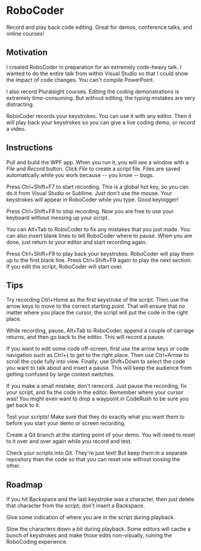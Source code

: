 # RoboCoder

Record and play back code editing. Great for demos, conference talks, and online courses!

## Motivation

I created RoboCoder in preparation for an extremely code-heavy talk. I wanted to do the entire talk from within Visual Studio so that I could show the impact of code changes. You can't compile PowerPoint.

I also record Pluralsight courses. Editing the coding demonstrations is extremely time-consuming. But without editing, the typing mistakes are very distracting.

RoboCoder records your keystrokes. You can use it with any editor. Then it will play back your keystrokes so you can give a live coding demo, or record a video. 

## Instructions

Pull and build the WPF app. When you run it, you will see a window with a *File* and *Record* button. Click *File* to create a script file. Files are saved automatically while you work because -- you know -- bugs.

Press Ctrl+Shift+F7 to start recording. This is a global hot key, so you can do it from Visual Studio or Sublime. Just don't use the mouse. Your keystrokes will appear in RoboCoder while you type. Good keylogger!

Press Ctrl+Shift+F8 to stop recording. Now you are free to use your keyboard without messing up your script.

You can Alt+Tab to RoboCoder to fix any mistakes that you just made. You can also insert blank lines to tell RoboCoder where to pause. When you are done, just return to your editor and start recording again.

Press Ctrl+Shift+F9 to play back your keystrokes. RoboCoder will play them up to the first blank line. Press Ctrl+Shift+F9 again to play the next section. If you edit the script, RoboCoder will start over.

## Tips

Try recording Ctrl+Home as the first keystroke of the script. Then use the arrow keys to move to the correct starting point. That will ensure that no matter where you place the cursor, the script will put the code in the right place.

While recording, pause, Alt+Tab to RoboCoder, append a couple of carriage returns, and then go back to the editor. This will record a pause.

If you want to edit some code off-screen, first use the arrow keys or code navigation such as Ctrl+{ to get to the right place. Then use Ctrl+Arrow to scroll the code fully into view. Finally, use Shift+Down to select the code you want to talk about and insert a pause. This will keep the audience from getting confused by large context switches.

If you make a small mistake, don't rerecord. Just pause the recording, fix your script, and fix the code in the editor. Remember where your cursor was! You might even want to drop a waypoint in CodeRush to be sure you get back to it.

Test your scripts! Make sure that they do exactly what you want them to before you start your demo or screen recording.

Create a Git branch at the starting point of your demo. You will need to reset to it over and over again while you record and test.

Check your scripts into Git. They're just text! But keep them in a separate repository than the code so that you can reset one without loosing the other.

## Roadmap

If you hit Backspace and the last keystroke was a character, then just delete that character from the script; don't insert a Backspace.

Give some indication of where you are in the script during playback.

Slow the characters down a bit during playback. Some editors will cache a bunch of keystrokes and make those edits non-visually, ruining the RoboCoding experience.